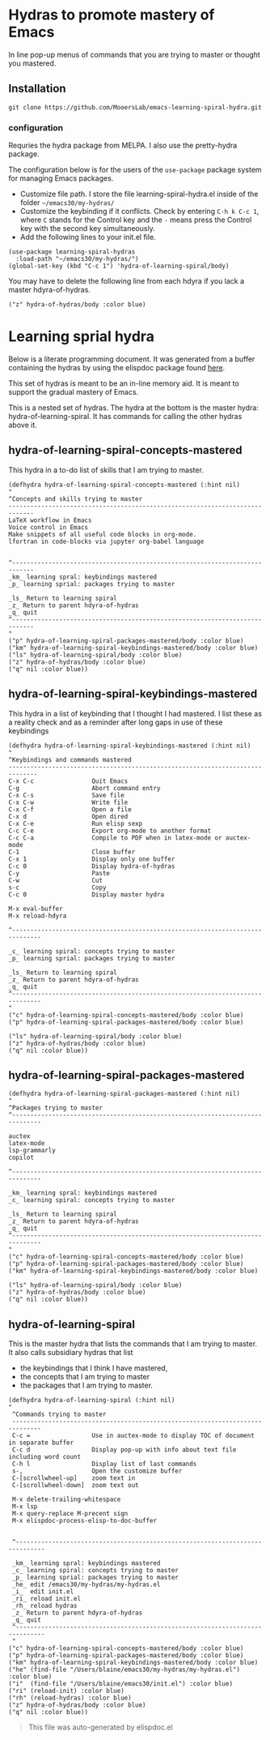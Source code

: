 # Hydras to promote mastery of Emacs
In line pop-up menus of commands that you are trying to master or thought you mastered.



## Installation

```elisp
git clone https://github.com/MooersLab/emacs-learning-spiral-hydra.git
```

### configuration

Requries the hydra package from MELPA.
I also use the pretty-hydra package.

The configuration below is for the users of the `use-package` package system for managing Emacs packages.

- Customize file path. I store the file learning-spiral-hydra.el inside of the folder `~/emacs30/my-hydras/`
- Customize the keybinding if it conflicts. Check by entering `C-h k C-c 1`, where `C` stands for the Control key and the `-` means press the Control key with the second key simultaneously.
- Add the following lines to your init.el file.

```elisp
(use-package learning-spiral-hydras
  :load-path "~/emacs30/my-hydras/")
(global-set-key (kbd "C-c 1") 'hydra-of-learning-spiral/body)
```

You may have to delete the following line from each hdyra if you lack a master hdyra-of-hydras.

```elisp
("z" hydra-of-hydras/body :color blue)
```

# Learning sprial hydra
Below is a literate programming document.
It was generated from a buffer containing the hydras by using the elispdoc package found [here](https://github.com/benleis1/elispdoc).

This set of hydras is meant to be an in-line memory aid.
It is meant to support the gradual mastery of Emacs.

This is a nested set of hydras.
The hydra at the bottom is the master hydra: hydra-of-learning-spiral.
It has commands for calling the other hydras above it.

## hydra-of-learning-spiral-concepts-mastered

This hydra in a to-do list of skills that I am trying to master.
```elisp
(defhydra hydra-of-learning-spiral-concepts-mastered (:hint nil)
"
^Concepts and skills trying to master
-----------------------------------------------------------------------------
LaTeX workflow in Emacs
Voice control in Emacs
Make snippets of all useful code blocks in org-mode.
lfortran in code-blocks via jupyter org-babel language


^----------------------------------------------------------------------------
_km_ learning spral: keybindings mastered
_p_ learning sprial: packages trying to master

_ls_ Return to learning spiral
_z_ Return to parent hdyra-of-hydras
_q_ quit
^----------------------------------------------------------------------------
"
("p" hydra-of-learning-spiral-packages-mastered/body :color blue)
("km" hydra-of-learning-spiral-keybindings-mastered/body :color blue)
("ls" hydra-of-learning-spiral/body :color blue)
("z" hydra-of-hydras/body :color blue)
("q" nil :color blue))
```


## hydra-of-learning-spiral-keybindings-mastered
This hydra in a list of keybinding that I thought I had mastered.
I list these as a reality check and as a reminder after long gaps in use of these keybindings

```elisp
(defhydra hydra-of-learning-spiral-keybindings-mastered (:hint nil)
"
^Keybindings and commands mastered
------------------------------------------------------------------------------
C-x C-c                Quit Emacs
C-g                    Abort command entry
C-x C-s                Save file
C-x C-w                Write file
C-x C-f                Open a file
C-x d                  Open dired
C-x C-e                Run elisp sexp
C-c C-e                Export org-mode to another format
C-c C-a                Compile to PDF when in latex-mode or auctex-mode
C-1                    Close buffer
C-x 1                  Display only one buffer
C-c 0                  Display hydra-of-hydras
C-y                    Paste
C-w                    Cut
s-c                    Copy
C-c 0                  Display master hydra

M-x eval-buffer
M-x reload-hdyra

^------------------------------------------------------------------------------

_c_ learning spiral: concepts trying to master
_p_ learning sprial: packages trying to master

_ls_ Return to learning spiral
_z_ Return to parent hdyra-of-hydras
_q_ quit
^------------------------------------------------------------------------------
"
("c" hydra-of-learning-spiral-concepts-mastered/body :color blue)
("p" hydra-of-learning-spiral-packages-mastered/body :color blue)

("ls" hydra-of-learning-spiral/body :color blue)
("z" hydra-of-hydras/body :color blue)
("q" nil :color blue))
```


## hydra-of-learning-spiral-packages-mastered
```elisp
(defhydra hydra-of-learning-spiral-packages-mastered (:hint nil)
"
^Packages trying to master
^------------------------------------------------------------------------------

auctex
latex-mode
lsp-grammarly
copilot

^------------------------------------------------------------------------------

_km_ learning spral: keybindings mastered
_c_ learning spiral: concepts trying to master

_ls_ Return to learning spiral
_z_ Return to parent hdyra-of-hydras
_q_ quit
^------------------------------------------------------------------------------
"
("c" hydra-of-learning-spiral-concepts-mastered/body :color blue)
("p" hydra-of-learning-spiral-packages-mastered/body :color blue)
("km" hydra-of-learning-spiral-keybindings-mastered/body :color blue)

("ls" hydra-of-learning-spiral/body :color blue)
("z" hydra-of-hydras/body :color blue)
("q" nil :color blue))
```


## hydra-of-learning-spiral
This is the master hydra that lists the commands that I am trying to master.
It also calls subsidiary hydras that list
- the keybindings that I think I have mastered,
- the concepts that I am trying to master
- the packages that I am trying to master.

```elisp
(defhydra hydra-of-learning-spiral (:hint nil)
"
 ^Commands trying to master
 ------------------------------------------------------------------------------
 C-c =                 Use in auctex-mode to display TOC of document in separate buffer
 C-c d                 Display pop-up with info about text file including word count
 C-h l                 Display list of last commands
 s-,                   Open the customize buffer
 C-[scrollwheel-up]    zoom text in
 C-[scrollwheel-down]  zoom text out

 M-x delete-trailing-whitespace
 M-x lsp
 M-x query-replace M-precent sign
 M-x elispdoc-process-elisp-to-doc-buffer


 ^------------------------------------------------------------------------------

 _km_ learning spral: keybindings mastered
 _c_ learning spiral: concepts trying to master
 _p_ learning sprial: packages trying to master
 _he_ edit /emacs30/my-hydras/my-hydras.el
 _i_  edit init.el
 _ri_ reload init.el
 _rh_ reload hydras
 _z_ Return to parent hdyra-of-hydras
 _q_ quit
 ^------------------------------------------------------------------------------
 "
("c" hydra-of-learning-spiral-concepts-mastered/body :color blue)
("p" hydra-of-learning-spiral-packages-mastered/body :color blue)
("km" hydra-of-learning-spiral-keybindings-mastered/body :color blue)
("he" (find-file "/Users/blaine/emacs30/my-hydras/my-hydras.el") :color blue)
("i"  (find-file "/Users/blaine/emacs30/init.el") :color blue)
("ri" (reload-init) :color blue)
("rh" (reload-hydras) :color blue)
("z" hydra-of-hydras/body :color blue)
("q" nil :color blue))
```

> This file was auto-generated by elispdoc.el
